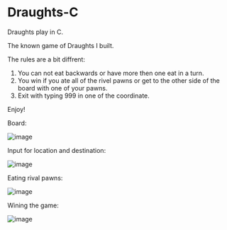 # Draughts-C
Draughts play in C.

The known game of Draughts I built.

The rules are a bit diffrent:
1) You can not eat backwards or have more then one eat in a turn.
2) You win if you ate all of the rivel pawns or get to the other side of the board with one of your pawns.
3) Exit with typing 999 in one of the coordinate.

Enjoy!

Board:

![image](https://github.com/omer1C/Draughts-C/assets/135855862/cd48169f-83d1-4b2c-9505-562ab3316a3f)

Input for location and destination:

![image](https://github.com/omer1C/Draughts-C/assets/135855862/f21d69c9-7f5d-4ce2-b700-a1c11419e9cb)

Eating rival pawns:

![image](https://github.com/omer1C/Draughts-C/assets/135855862/8d1fdcad-0c3e-459a-bd29-076d1d26aa83)


Wining the game:

![image](https://github.com/omer1C/Draughts-C/assets/135855862/7b2b68e1-2045-4eed-872d-de19a79cdf52)





